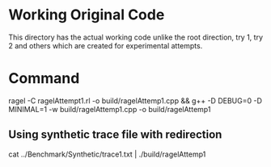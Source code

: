 # Working Original Code

This directory has the actual working code unlike the root direction, try 1, try 2 and others which are created for experimental attempts.

# Command

ragel -C ragelAttempt1.rl -o build/ragelAttemp1.cpp && g++ -D DEBUG=0 -D MINIMAL=1 -w build/ragelAttemp1.cpp -o build/ragelAttemp1

## Using synthetic trace file with redirection

cat ../Benchmark/Synthetic/trace1.txt | ./build/ragelAttemp1
